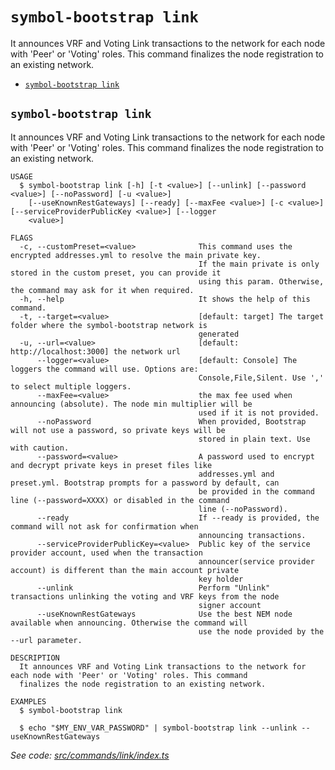 `symbol-bootstrap link`
=======================

It announces VRF and Voting Link transactions to the network for each node with 'Peer' or 'Voting' roles. This command finalizes the node registration to an existing network.

* [`symbol-bootstrap link`](#symbol-bootstrap-link)

## `symbol-bootstrap link`

It announces VRF and Voting Link transactions to the network for each node with 'Peer' or 'Voting' roles. This command finalizes the node registration to an existing network.

```
USAGE
  $ symbol-bootstrap link [-h] [-t <value>] [--unlink] [--password <value>] [--noPassword] [-u <value>]
    [--useKnownRestGateways] [--ready] [--maxFee <value>] [-c <value>] [--serviceProviderPublicKey <value>] [--logger
    <value>]

FLAGS
  -c, --customPreset=<value>              This command uses the encrypted addresses.yml to resolve the main private key.
                                          If the main private is only stored in the custom preset, you can provide it
                                          using this param. Otherwise, the command may ask for it when required.
  -h, --help                              It shows the help of this command.
  -t, --target=<value>                    [default: target] The target folder where the symbol-bootstrap network is
                                          generated
  -u, --url=<value>                       [default: http://localhost:3000] the network url
      --logger=<value>                    [default: Console] The loggers the command will use. Options are:
                                          Console,File,Silent. Use ',' to select multiple loggers.
      --maxFee=<value>                    the max fee used when announcing (absolute). The node min multiplier will be
                                          used if it is not provided.
      --noPassword                        When provided, Bootstrap will not use a password, so private keys will be
                                          stored in plain text. Use with caution.
      --password=<value>                  A password used to encrypt and decrypt private keys in preset files like
                                          addresses.yml and preset.yml. Bootstrap prompts for a password by default, can
                                          be provided in the command line (--password=XXXX) or disabled in the command
                                          line (--noPassword).
      --ready                             If --ready is provided, the command will not ask for confirmation when
                                          announcing transactions.
      --serviceProviderPublicKey=<value>  Public key of the service provider account, used when the transaction
                                          announcer(service provider account) is different than the main account private
                                          key holder
      --unlink                            Perform "Unlink" transactions unlinking the voting and VRF keys from the node
                                          signer account
      --useKnownRestGateways              Use the best NEM node available when announcing. Otherwise the command will
                                          use the node provided by the --url parameter.

DESCRIPTION
  It announces VRF and Voting Link transactions to the network for each node with 'Peer' or 'Voting' roles. This command
  finalizes the node registration to an existing network.

EXAMPLES
  $ symbol-bootstrap link

  $ echo "$MY_ENV_VAR_PASSWORD" | symbol-bootstrap link --unlink --useKnownRestGateways
```

_See code: [src/commands/link/index.ts](https://github.com/nemneshia/symbol-bootstrap/blob/v2.0.2/src/commands/link/index.ts)_
